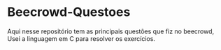 # Beecrowd-Questoes
Aqui nesse repositório tem as principais questões que fiz no beecrowd, Usei a linguagem em C para resolver os exercícios.
